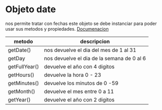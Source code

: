 # Objeto date

nos permite tratar con fechas este objeto se debe instanciar para poder usar sus metodos y propiedades. [Documenacion](https://developer.mozilla.org/es/docs/Web/JavaScript/Reference/Global_Objects/Date)

|metodo| descripcion|
|---|---|
|getDate()| nos devuelve el dia del mes de 1 al 31 |
|getDay|nos devuelve el dia de la semana de 0 al 6 |
|getFullYear()|devuelve el año con 4 digitos|
|getHours()|devuelve la hora 0 - 23|
|getMinutes()|devuelve los minutos de 0 -59|
|getMonth()|devuelve el mes entre 0 a 11|
|getYear()|devuelve el año con 2 digitos|